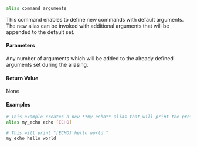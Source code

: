 ```sh
alias command arguments
```

This command enables to define new commands with default arguments.<br>
The new alias can be invoked with additional arguments that will be appended to the default set.

#### Parameters

Any number of arguments which will be added to the already defined arguments set during the aliasing.

#### Return Value

None

#### Examples

```sh
# This example creates a new **my_echo** alias that will print the prefix before the requested arguments.
alias my_echo echo [ECHO]

# This will print "[ECHO] hello world "
my_echo hello world
```

